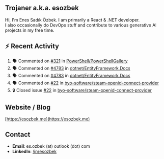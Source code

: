 ##  Trojaner a.k.a. esozbek
Hi, I'm Enes Sadık Özbek. I am primarily a React & .NET developer.  
I also occasionally do DevOps stuff and contribute to various generative AI projects in my free time.

## :zap: Recent Activity

<!--START_SECTION:activity-->
1. 🗣 Commented on [#321](https://github.com/PowerShell/PowerShellGallery/issues/321#issuecomment-3015599668) in [PowerShell/PowerShellGallery](https://github.com/PowerShell/PowerShellGallery)
2. 🗣 Commented on [#4783](https://github.com/dotnet/EntityFramework.Docs/issues/4783#issuecomment-3012159141) in [dotnet/EntityFramework.Docs](https://github.com/dotnet/EntityFramework.Docs)
3. 🗣 Commented on [#4783](https://github.com/dotnet/EntityFramework.Docs/issues/4783#issuecomment-3012110576) in [dotnet/EntityFramework.Docs](https://github.com/dotnet/EntityFramework.Docs)
4. 🗣 Commented on [#22](https://github.com/byo-software/steam-openid-connect-provider/issues/22#issuecomment-3010406772) in [byo-software/steam-openid-connect-provider](https://github.com/byo-software/steam-openid-connect-provider)
5. 🔒 Closed issue [#22](https://github.com/byo-software/steam-openid-connect-provider/issues/22) in [byo-software/steam-openid-connect-provider](https://github.com/byo-software/steam-openid-connect-provider)
<!--END_SECTION:activity-->

## Website / Blog
[https://esozbek.me](https://esozbek.me)

## Contact
- **Email**: es.ozbek (at) outlook (dot) com
- **LinkedIn**: [/in/esozbek](https://linkedin.com/in/esozbek)
